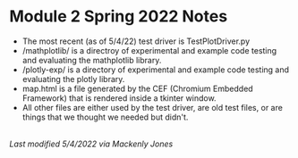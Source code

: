 # Module 2 Spring 2022 Notes

- The most recent (as of 5/4/22) test driver is TestPlotDriver.py
- /mathplotlib/ is a directroy of experimental and example code testing and evaluating
the mathplotlib library.
- /plotly-exp/ is a directory of experimental and example code testing and evaluating the plotly library.
- map.html is a file generated by the CEF (Chromium Embedded Framework) that is rendered inside a tkinter window.
- All other files are either used by the test driver, are old test files, or are things that we thought we needed but didn't.

<br><i>Last modified 5/4/2022 via Mackenly Jones</i>